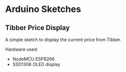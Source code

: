 # Arduino Sketches

## Tibber Price Display

A simple sketch to display the current price from Tibber.

Hardware used:

- NodeMCU ESP8266
- SSD1306 OLED display
